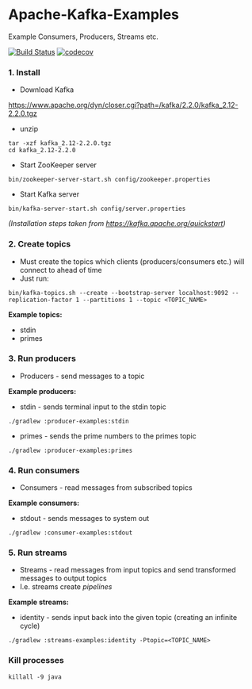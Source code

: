 # Apache-Kafka-Examples

Example Consumers, Producers, Streams etc.

[![Build Status](https://travis-ci.com/wilmol/Apache-Kafka-Examples.svg?branch=master)](https://travis-ci.com/wilmol/Apache-Kafka-Examples) [![codecov](https://codecov.io/gh/wilmol/Apache-Kafka-Examples/branch/master/graph/badge.svg)](https://codecov.io/gh/wilmol/Apache-Kafka-Examples)

### 1. Install 
* Download Kafka 

https://www.apache.org/dyn/closer.cgi?path=/kafka/2.2.0/kafka_2.12-2.2.0.tgz

* unzip
```
tar -xzf kafka_2.12-2.2.0.tgz
cd kafka_2.12-2.2.0
```
* Start ZooKeeper server
```
bin/zookeeper-server-start.sh config/zookeeper.properties
```
* Start Kafka server
```
bin/kafka-server-start.sh config/server.properties
```

*(Installation steps taken from https://kafka.apache.org/quickstart)*

### 2. Create topics
* Must create the topics which clients (producers/consumers etc.) will connect to ahead of time
* Just run:
```
bin/kafka-topics.sh --create --bootstrap-server localhost:9092 --replication-factor 1 --partitions 1 --topic <TOPIC_NAME>
```

**Example topics:**
  * stdin
  * primes

### 3. Run producers
* Producers - send messages to a topic

**Example producers:**

* stdin - sends terminal input to the stdin topic
```
./gradlew :producer-examples:stdin
```

* primes - sends the prime numbers to the primes topic
```
./gradlew :producer-examples:primes
```

### 4. Run consumers
* Consumers - read messages from subscribed topics

**Example consumers:**

* stdout - sends messages to system out
```
./gradlew :consumer-examples:stdout
```

### 5. Run streams
* Streams - read messages from input topics and send transformed messages to output topics
* I.e. streams create *pipelines*

**Example streams:**
  
* identity - sends input back into the given topic (creating an infinite cycle)
```
./gradlew :streams-examples:identity -Ptopic=<TOPIC_NAME>
```

### Kill processes
```
killall -9 java
```